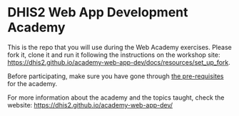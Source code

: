 # DHIS2 Web App Development Academy

This is the repo that you will use during the Web Academy exercises. Please fork it, clone it and run it following the instructions on the workshop site: https://dhis2.github.io/academy-web-app-dev/docs/resources/set_up_fork.

Before participating, make sure you have gone through [the pre-requisites](https://dhis2.github.io/academy-web-app-dev/docs/before-academy/) for the academy.

For more information about the academy and the topics taught, check the website: https://dhis2.github.io/academy-web-app-dev/
